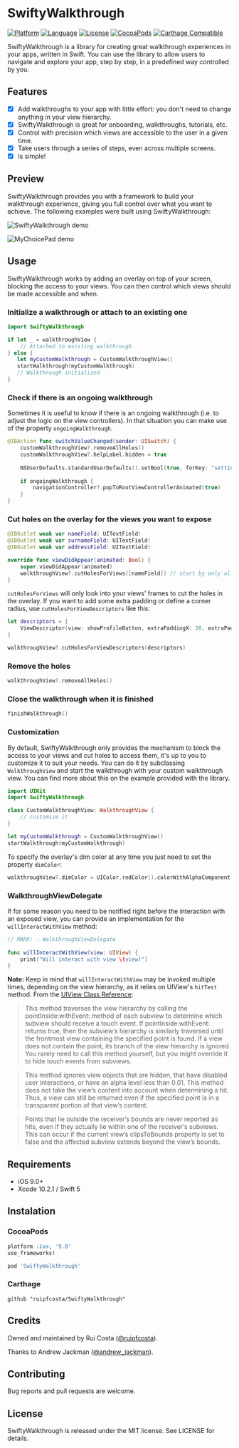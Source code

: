 # SwiftyWalkthrough

[![Platform](http://img.shields.io/badge/platform-ios-blue.svg?style=flat
)](https://developer.apple.com/iphone/index.action)
[![Language](http://img.shields.io/badge/language-swift-brightgreen.svg?style=flat
)](https://developer.apple.com/swift)
[![License](http://img.shields.io/badge/license-MIT-lightgrey.svg?style=flat
)](http://mit-license.org)
[![CocoaPods](https://img.shields.io/cocoapods/v/SwiftyWalkthrough.svg)]()
[![Carthage Compatible](https://img.shields.io/badge/Carthage-compatible-4BC51D.svg?style=flat)](https://github.com/Carthage/Carthage)

SwiftyWalkthrough is a library for creating great walkthrough experiences in your apps, written in Swift. 
You can use the library to allow users to navigate and explore your app, step by step, in a predefined way controlled by you. 

## Features

- [x] Add walkthroughs to your app with little effort: you don't need to change anything in your view hierarchy.
- [x] SwiftyWalkthrough is great for onboarding, walkthroughs, tutorials, etc.
- [x] Control with precision which views are accessible to the user in a given time.
- [x] Take users through a series of steps, even across multiple screens.
- [x] Is simple!

## Preview

SwiftyWalkthrough provides you with a framework to build your walkthrough experience, giving you full control over what you want to achieve. The following examples were built using SwiftyWalkthrough:

![SwiftyWalkthrough demo](https://raw.githubusercontent.com/ruipfcosta/SwiftyWalkthrough/master/extras/demo.gif)

![MyChoicePad demo](https://raw.githubusercontent.com/ruipfcosta/SwiftyWalkthrough/master/extras/demo-mcp.gif)

## Usage

SwiftyWalkthrough works by adding an overlay on top of your screen, blocking the access to your views. You can then control which views should be made accessible and when.

### Initialize a walkthrough or attach to an existing one

```swift
import SwiftyWalkthrough

if let _ = walkthroughView {
	// Attached to existing walkthrough
} else {
   let myCustomWalkthrough = CustomWalkthroughView()
   startWalkthrough(myCustomWalkthrough)
   // Walkthrough initialized
}
```

### Check if there is an ongoing walkthrough

Sometimes it is useful to know if there is an ongoing walkthrough (i.e. to adjust the logic on the view controllers). In that situation you can make use of the property ```ongoingWalkthrough```.

```swift
@IBAction func switchValueChanged(sender: UISwitch) {
    customWalkthroughView?.removeAllHoles()
    customWalkthroughView?.helpLabel.hidden = true
	
    NSUserDefaults.standardUserDefaults().setBool(true, forKey: "settingsWalkthroughComplete")
	
    if ongoingWalkthrough {
        navigationController?.popToRootViewControllerAnimated(true)
    }
}
```

### Cut holes on the overlay for the views you want to expose

```swift
@IBOutlet weak var nameField: UITextField!
@IBOutlet weak var surnameField: UITextField!
@IBOutlet weak var addressField: UITextField!

override func viewDidAppear(animated: Bool) {
	super.viewDidAppear(animated)
	walkthroughView?.cutHolesForViews([nameField]) // start by only allowing the interaction with nameField
}
```

`cutHolesForViews` will only look into your views' frames to cut the holes in the overlay. If you want to add some extra padding or define a corner radius, use `cutHolesForViewDescriptors` like this:

```swift
let descriptors = [
	ViewDescriptor(view: showProfileButton, extraPaddingX: 20, extraPaddingY: 10, cornerRadius: 10)
]

walkthroughView?.cutHolesForViewDescriptors(descriptors)
```

### Remove the holes

```swift
walkthroughView?.removeAllHoles()
```

### Close the walkthrough when it is finished

```swift
finishWalkthrough()
```

### Customization

By default, SwiftyWalkthrough only provides the mechanism to block the access to your views and cut holes to access them, it's up to you to customize it to suit your needs. You can do it by subclassing ```WalkthroughView``` and start the walkthrough with your custom walkthrough view. You can find more about this on the example provided with the library.

```swift
import UIKit
import SwiftyWalkthrough

class CustomWalkthroughView: WalkthroughView {
    // customize it
}

let myCustomWalkthrough = CustomWalkthroughView()
startWalkthrough(myCustomWalkthrough)
```

To specify the overlay's dim color at any time you just need to set the property `dimColor`:

```swift
walkthroughView?.dimColor = UIColor.redColor().colorWithAlphaComponent(0.7).CGColor
```

### WalkthroughViewDelegate

If for some reason you need to be notified right before the interaction with an exposed view, you can provide an implementation for the `willInteractWithView` method:

```swift
// MARK: - WalkthroughViewDelegate
    
func willInteractWithView(view: UIView) {
    print("Will interact with view \(view)")
}
```

**Note:** Keep in mind that `willInteractWithView` may be invoked multiple times, depending on the view hierarchy, as it relies on UIView's `hitTest` method. From the [UIView Class Reference](https://developer.apple.com/library/ios/documentation/UIKit/Reference/UIView_Class/index.html#//apple_ref/occ/instm/UIView/hitTest:withEvent:):

> This method traverses the view hierarchy by calling the pointInside:withEvent: method of each subview to determine which subview should receive a touch event. If pointInside:withEvent: returns true, then the subview’s hierarchy is similarly traversed until the frontmost view containing the specified point is found. If a view does not contain the point, its branch of the view hierarchy is ignored. You rarely need to call this method yourself, but you might override it to hide touch events from subviews.

> This method ignores view objects that are hidden, that have disabled user interactions, or have an alpha level less than 0.01. This method does not take the view’s content into account when determining a hit. Thus, a view can still be returned even if the specified point is in a transparent portion of that view’s content.

> Points that lie outside the receiver’s bounds are never reported as hits, even if they actually lie within one of the receiver’s subviews. This can occur if the current view’s clipsToBounds property is set to false and the affected subview extends beyond the view’s bounds.

## Requirements

* iOS 9.0+
* Xcode 10.2.1 / Swift 5

## Instalation

### CocoaPods

```ruby
platform :ios, '9.0'
use_frameworks!

pod 'SwiftyWalkthrough'
```

### Carthage

```ogdl
github "ruipfcosta/SwiftyWalkthrough"
```

## Credits

Owned and maintained by Rui Costa ([@ruipfcosta](https://twitter.com/ruipfcosta)). 

Thanks to Andrew Jackman ([@andrew_jackman](https://twitter.com/andrew_jackman)).

## Contributing

Bug reports and pull requests are welcome.

## License

SwiftyWalkthrough is released under the MIT license. See LICENSE for details.
